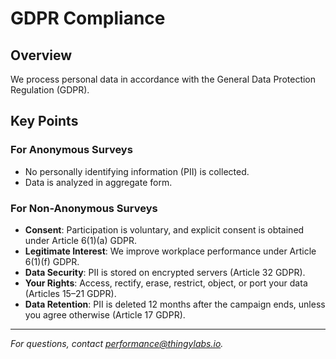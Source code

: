<!-- gdpr-compliance.md -->
# GDPR Compliance

## Overview
We process personal data in accordance with the General Data Protection Regulation (GDPR).

## Key Points
### For Anonymous Surveys
- No personally identifying information (PII) is collected.
- Data is analyzed in aggregate form.

### For Non-Anonymous Surveys
- **Consent**: Participation is voluntary, and explicit consent is obtained under Article 6(1)(a) GDPR.
- **Legitimate Interest**: We improve workplace performance under Article 6(1)(f) GDPR.
- **Data Security**: PII is stored on encrypted servers (Article 32 GDPR).
- **Your Rights**: Access, rectify, erase, restrict, object, or port your data (Articles 15–21 GDPR).
- **Data Retention**: PII is deleted 12 months after the campaign ends, unless you agree otherwise (Article 17 GDPR).

---

*For questions, contact [performance@thingylabs.io](mailto:performance@thingylabs.io).*
